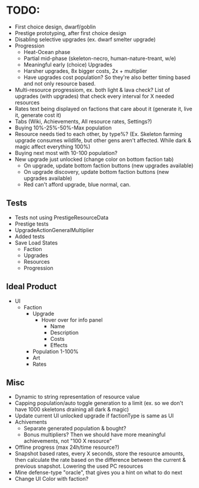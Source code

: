 # TODO:

* First choice design, dwarf/goblin
* Prestige prototyping, after first choice design
* Disabling selective upgrades (ex. dwarf smelter upgrade)
* Progression
	* Heat-Ocean phase
	* Partial mid-phase (skeleton-necro, human-nature-treant, w/e)
	* Meaningful early (choice) Upgrades
	* Harsher upgrades, 8x bigger costs, 2x + multiplier
	* Have upgrades cost population? So they're also better timing based and not only resource based.
* Multi-resource progressiom, ex. both light & lava check? List of upgrades (with upgrades) that check every interval for X needed resources
* Rates text being displayed on factions that care about it (generate it, live it, generate cost it)
* Tabs (Wiki, Achievements, All resource rates, Settings?)
* Buying 10%-25%-50%-Max population
* Resource needs tied to each other, by type%? (Ex. Skeleton farming upgrade consumes wildlife, but other gens aren't affected. While dark &
  magic affect everything 100%)
* Buying next most with 10-100 population?
* New upgrade just unlocked (change color on bottom faction tab)
	* On upgrade, update bottom faction buttons (new upgrades available)
	* On upgrade discovery, update bottom faction buttons (new upgrades available)
	* Red can't afford upgrade, blue normal, can.

## Tests

* Tests not using PrestigeResourceData
* Prestige tests
* UpgradeActionGeneralMultiplier
* Added tests
* Save Load States
	* Faction
	* Upgrades
	* Resources
	* Progression

## Ideal Product

* UI
	* Faction
		* Upgrade
			* Hover over for info panel
				* Name
				* Description
				* Costs
				* Effects
		* Population 1-100%
		* Art
		* Rates

## Misc

* Dynamic to string representation of resource value
* Capping population/auto toggle generation to a limit (ex. so we don't have 1000 skeletons draining all dark & magic)
* Update current UI unlocked upgrade if factionType is same as UI
* Achivements
	* Separate generated population & bought?
	* Bonus multipliers? Then we should have more meaningful achievements, not "100 X resource"
* Offline progress (max 24h/time resource?)
* Snapshot based rates, every X seconds, store the resource amounts, then calculate the rate based on the difference between the current &
  previous snapshot. Lowering the used PC resources
* Mine defense-type "oracle", that gives you a hint on what to do next
* Change UI Color with faction?